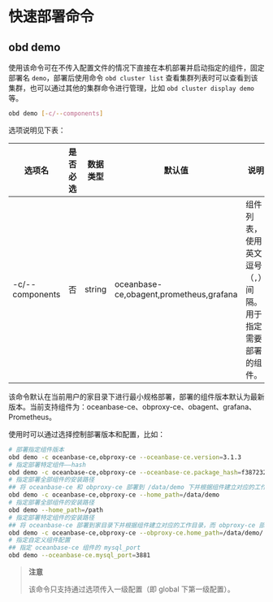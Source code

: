 # 快速部署命令

## obd demo

使用该命令可在不传入配置文件的情况下直接在本机部署并启动指定的组件，固定部署名 `demo`，部署后使用命令 `obd cluster list` 查看集群列表时可以查看到该集群，也可以通过其他的集群命令进行管理，比如 `obd cluster display demo` 等。

```bash
obd demo [-c/--components] 
```

选项说明见下表：

|    选项名         | 是否必选 |  数据类型  |  默认值  |                 说明                                               |
|------------------|---------|------------|----------|--------------------------------------------------------------------|
| -c/--components   | 否    | string | oceanbase-ce,obagent,prometheus,grafana    | 组件列表，使用英文逗号（`,`）间隔。用于指定需要部署的组件。          |

该命令默认在当前用户的家目录下进行最小规格部署，部署的组件版本默认为最新版本。当前支持组件为：oceanbase-ce、obproxy-ce、obagent、grafana、Prometheus。

使用时可以通过选择控制部署版本和配置，比如：

```bash
# 部署指定组件版本
obd demo -c oceanbase-ce,obproxy-ce --oceanbase-ce.version=3.1.3
# 指定部署特定组件——hash
obd demo -c oceanbase-ce,obproxy-ce --oceanbase-ce.package_hash=f38723204d49057d3e062ffad778edc1552a7c114622bf2a86fea769fbd202ea
# 指定部署全部组件的安装路径
## 将 oceanbase-ce 和 obproxy-ce 部署到 /data/demo 下并根据组件建立对应的工作目录
obd demo -c oceanbase-ce,obproxy-ce --home_path=/data/demo
# 指定部署全部组件的安装路径
obd demo --home_path=/path
# 指定部署特定组件的安装路径
## 将 oceanbase-ce 部署到家目录下并根据组件建立对应的工作目录，而 obproxy-ce 部署到 /data/demo/obproxy-ce
obd demo -c oceanbase-ce,obproxy-ce --obproxy-ce.home_path=/data/demo/
# 指定自定义组件配置
## 指定 oceanbase-ce 组件的 mysql_port
obd demo --oceanbase-ce.mysql_port=3881
```

> **注意**
>
> 该命令只支持通过选项传入一级配置（即 global 下第一级配置）。
